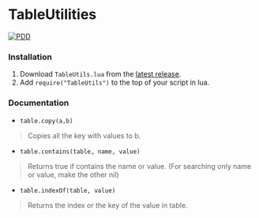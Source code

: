 # TableUtilities
[![PDD](https://img.shields.io/badge/LPCX01-white?logo=googledocs)](https://docs.google.com/document/d/1hqyJxjJS13CjTQ4bT9UbYy7BaQCj0XmwsxE7TUx7wrU/edit?usp=drivesdk)

### Installation
1. Download `TableUtils.lua` from the [latest release](https://github.com/cyancoderix/TableUtils/releases).
2. Add `require("TableUtils")` to the top of your script in lua.

### Documentation
- `table.copy(a,b)`
> Copies all the key with values to b.
- `table.contains(table, name, value)`
> Returns true if contains the name or value. (For searching only name or value, make the other nil)
- `table.indexOf(table, value)`
> Returns the index or the key of the value in table.
